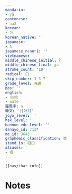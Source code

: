 ```yaml
---
mandarin:
- yǎ
cantonese:
- aa2
korean:
- 아
korean_native: ''
japanese:
- A
japanese_nanori: ''
vietnamese:
middle_chinese_initial: ʔ
middle_chinese_final: ɣa
stroke_count: '10'
radical: 口
skip_number: 1-3-7
grade_level: 先進
pos: ''
english:
- dumb
- mute
羅馬字: a
韓文: '[[아]]'
joyo_level: ''
hsk_level: ''
hanmun_edu_level: ''
danayo_id: 7134
mc_id: 3643
graphemic_classification: 亜
stand_in: 啞口
aliases:
- 啞
---
```

```meta-bind-embed
[[nav/char_info]]
```

# Notes

